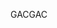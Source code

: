  <span data-ttu-id="feab0-101">GAC</span><span class="sxs-lookup"><span data-stu-id="feab0-101">GAC</span></span> 